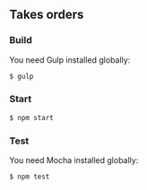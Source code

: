 Takes orders
------------

### Build

You need Gulp installed globally:

```sh
$ gulp
```


### Start


```sh
$ npm start
```


### Test

You need Mocha installed globally:

```sh
$ npm test
```
